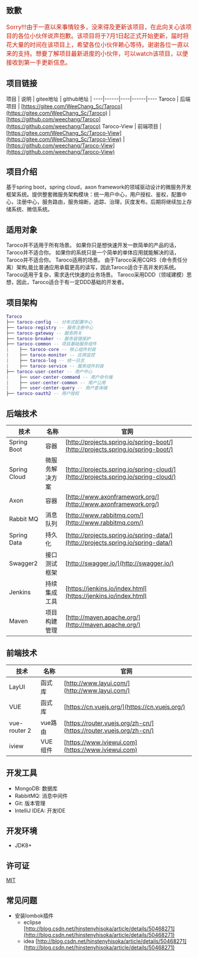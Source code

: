 ## 致歉

<font color=#CD210B size=3>Sorry!!!由于一直以来事情较多，没来得及更新该项目，在此向关心该项目的各位小伙伴说声抱歉。该项目将于7月1日起正式开始更新，届时将花大量的时间在该项目上，希望各位小伙伴赖心等待。谢谢各位一直以来的支持。想要了解项目最新进度的小伙伴，可以watch该项目，以便接收到第一手更新信息。</font>

## 项目链接

项目 | 说明 | gitee地址 | github地址 |
----|------|----|------|----
Taroco | 后端项目 | [https://gitee.com/WeeChang_Sc/Taroco](https://gitee.com/WeeChang_Sc/Taroco)  | [https://github.com/weechang/Taroco](https://github.com/weechang/Taroco)
Taroco-View | 前端项目 | [https://gitee.com/WeeChang_Sc/Taroco-View](https://gitee.com/WeeChang_Sc/Taroco-View)  | [https://github.com/weechang/Taroco-View](https://github.com/weechang/Taroco-View)


 
## 项目介绍
   基于spring boot，spring cloud，axon framework的领域驱动设计的微服务开发框架系统。提供整套微服务架构模块：统一用户中心，用户授权、鉴权，配置中心，注册中心，服务路由，服务熔断，追踪、治理，灰度发布。后期将继续加上存储系统、微信系统。 
## 适用对象
   Taroco并不适用于所有场景。
   如果你只是想快速开发一款简单的产品的话，Taroco并不适合你。 
   如果你的系统只是一个简单的单体应用就能解决的话，Taroco并不适合你。
   Taroco适用的场景。
   由于Taroco采用CQRS（命令责任分离）架构,能比普通应用承载更高的读写，因此Taroco适合于高并发的系统。
   Taroco适用于复杂，需求迭代快速的业务场景。
   Taroco采用DDD（领域建模）思想，因此，Taroco适合于有一定DDD基础的开发者。
## 项目架构

``` lua
Taroco
├── taroco-config -- 分布式配置中心
├── taroco-registry -- 服务注册中心
├── taroco-gateway -- 服务网关
├── taroco-breaker -- 服务容错保护
├── taroco-common -- 项目基础服务组件
|    ├── taroco-core -- 核心组件封装
|    ├── taroco-monitor -- 应用监控
|    ├── taroco-log -- 统一日志
|    ├── taroco-service -- 服务组件封装
├── taroco-user-center -- 用户中心
|    ├── user-center-command -- 用户命令端
|    ├── user-center-common -- 用户公用
|    ├── user-center-query -- 用户查询端
├── taroco-oauth2 -- 用户授权
```

## 后端技术
技术 | 名称 | 官网
----|------|----
Spring Boot | 容器  | [http://projects.spring.io/spring-boot/](http://projects.spring.io/spring-boot/)
Spring Cloud | 微服务解决方案  | [http://projects.spring.io/spring-cloud/](http://projects.spring.io/spring-cloud/)
Axon | 容器  | [http://www.axonframework.org/](http://www.axonframework.org/)
Rabbit MQ | 消息队列  | [http://www.rabbitmq.com/](http://www.rabbitmq.com/)
Spring Data | 持久化  | [http://projects.spring.io/spring-data/](http://projects.spring.io/spring-data/)
Swagger2 | 接口测试框架  | [http://swagger.io/](http://swagger.io/)
Jenkins | 持续集成工具  | [https://jenkins.io/index.html](https://jenkins.io/index.html)
Maven | 项目构建管理  | [http://maven.apache.org/](http://maven.apache.org/)

## 前端技术
技术 | 名称 | 官网
----|------|----
LayUI | 函式库  | [http://www.layui.com/](http://www.layui.com/)
VUE | 函式库  | [https://cn.vuejs.org/](https://cn.vuejs.org/)
vue-router 2 | vue路由  | [https://router.vuejs.org/zh-cn/](https://router.vuejs.org/zh-cn/)
iview | VUE组件  | [https://www.iviewui.com](https://www.iviewui.com)

## 开发工具
- MongoDB: 数据库
- RabbitMQ: 消息中间件
- Git: 版本管理
- IntelliJ IDEA: 开发IDE

## 开发环境
- JDK8+

## 许可证
[MIT](LICENSE "MIT")


## 常见问题
- 安装lombok插件
   - eclipse [http://blog.csdn.net/hinstenyhisoka/article/details/50468271](http://blog.csdn.net/hinstenyhisoka/article/details/50468271)
   - idea [http://blog.csdn.net/hinstenyhisoka/article/details/50468271](http://blog.csdn.net/hinstenyhisoka/article/details/50468271)